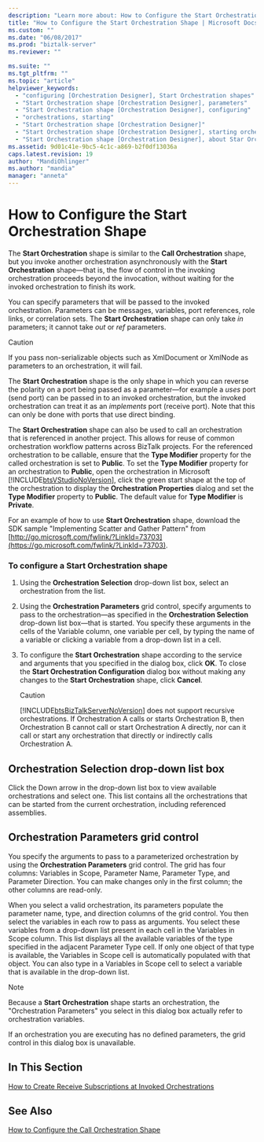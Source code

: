```yaml
---
description: "Learn more about: How to Configure the Start Orchestration Shape"
title: "How to Configure the Start Orchestration Shape | Microsoft Docs"
ms.custom: ""
ms.date: "06/08/2017"
ms.prod: "biztalk-server"
ms.reviewer: ""

ms.suite: ""
ms.tgt_pltfrm: ""
ms.topic: "article"
helpviewer_keywords:
  - "configuring [Orchestration Designer], Start Orchestration shapes"
  - "Start Orchestration shape [Orchestration Designer], parameters"
  - "Start Orchestration shape [Orchestration Designer], configuring"
  - "orchestrations, starting"
  - "Start Orchestration shape [Orchestration Designer]"
  - "Start Orchestration shape [Orchestration Designer], starting orchestrations"
  - "Start Orchestration shape [Orchestration Designer], about Star Orchestration shape"
ms.assetid: 9d01c41e-9bc5-4c1c-a869-b2f0df13036a
caps.latest.revision: 19
author: "MandiOhlinger"
ms.author: "mandia"
manager: "anneta"
---
```

# How to Configure the Start Orchestration Shape
The **Start Orchestration** shape is similar to the **Call Orchestration** shape, but you invoke another orchestration asynchronously with the **Start Orchestration** shape—that is, the flow of control in the invoking orchestration proceeds beyond the invocation, without waiting for the invoked orchestration to finish its work.

 You can specify parameters that will be passed to the invoked orchestration. Parameters can be messages, variables, port references, role links, or correlation sets. The **Start Orchestration** shape can only take *in* parameters; it cannot take *out* or *ref* parameters.

> [!CAUTION]
>  If you pass non-serializable objects such as XmlDocument or XmlNode as parameters to an orchestration, it will fail.

 The **Start Orchestration** shape is the only shape in which you can reverse the polarity on a port being passed as a parameter—for example a *uses* port (send port) can be passed in to an invoked orchestration, but the invoked orchestration can treat it as an *implements* port (receive port). Note that this can only be done with ports that use direct binding.

 The **Start Orchestration** shape can also be used to call an orchestration that is referenced in another project. This allows for reuse of common orchestration workflow patterns across BizTalk projects. For the referenced orchestration to be callable, ensure that the **Type Modifier** property for the called orchestration is set to **Public**. To set the **Type Modifier** property for an orchestration to **Public**, open the orchestration in Microsoft [!INCLUDE[btsVStudioNoVersion](../includes/btsvstudionoversion-md.md)], click the green start shape at the top of the orchestration to display the **Orchestration Properties** dialog and set the **Type Modifier** property to **Public**. The default value for **Type Modifier** is **Private**.

 For an example of how to use **Start Orchestration** shape, download the SDK sample "Implementing Scatter and Gather Pattern" from [http://go.microsoft.com/fwlink/?LinkId=73703](https://go.microsoft.com/fwlink/?LinkId=73703).

### To configure a Start Orchestration shape

1. Using the **Orchestration Selection** drop-down list box, select an orchestration from the list.

2. Using the **Orchestration Parameters** grid control, specify arguments to pass to the orchestration—as specified in the **Orchestration Selection** drop-down list box—that is started. You specify these arguments in the cells of the Variable column, one variable per cell, by typing the name of a variable or clicking a variable from a drop-down list in a cell.

3. To configure the **Start Orchestration** shape according to the service and arguments that you specified in the dialog box, click **OK**. To close the **Start Orchestration Configuration** dialog box without making any changes to the **Start Orchestration** shape, click **Cancel**.

   > [!CAUTION]
   >  [!INCLUDE[btsBizTalkServerNoVersion](../includes/btsbiztalkservernoversion-md.md)] does not support recursive orchestrations. If Orchestration A calls or starts Orchestration B, then Orchestration B cannot call or start Orchestration A directly, nor can it call or start any orchestration that directly or indirectly calls Orchestration A.

## Orchestration Selection drop-down list box
 Click the Down arrow in the drop-down list box to view available orchestrations and select one. This list contains all the orchestrations that can be started from the current orchestration, including referenced assemblies.

## Orchestration Parameters grid control
 You specify the arguments to pass to a parameterized orchestration by using the **Orchestration Parameters** grid control. The grid has four columns: Variables in Scope, Parameter Name, Parameter Type, and Parameter Direction. You can make changes only in the first column; the other columns are read-only.

 When you select a valid orchestration, its parameters populate the parameter name, type, and direction columns of the grid control. You then select the variables in each row to pass as arguments. You select these variables from a drop-down list present in each cell in the Variables in Scope column. This list displays all the available variables of the type specified in the adjacent Parameter Type cell. If only one object of that type is available, the Variables in Scope cell is automatically populated with that object. You can also type in a Variables in Scope cell to select a variable that is available in the drop-down list.

> [!NOTE]
>  Because a **Start Orchestration** shape starts an orchestration, the "Orchestration Parameters" you select in this dialog box actually refer to orchestration variables.

 If an orchestration you are executing has no defined parameters, the grid control in this dialog box is unavailable.

## In This Section
 [How to Create Receive Subscriptions at Invoked Orchestrations](../core/how-to-create-receive-subscriptions-at-invoked-orchestrations.md)

## See Also
 [How to Configure the Call Orchestration Shape](../core/how-to-configure-the-call-orchestration-shape.md)
